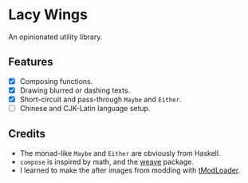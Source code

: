 # Lacy Wings
An opinionated utility library.

## Features
- [x] Composing functions.
- [x] Drawing blurred or dashing texts.
- [x] Short-circuit and pass-through `Maybe` and `Either`.
- [ ] Chinese and CJK-Latin language setup.

## Credits
- The monad-like `Maybe` and `Either` are obviously from Haskell.
- `compose` is inspired by math, and the [weave](<https://typst.app/universe/package/weave/>) package.
- I learned to make the after images from modding with [tModLoader](<https://tmodloader.net/>).

